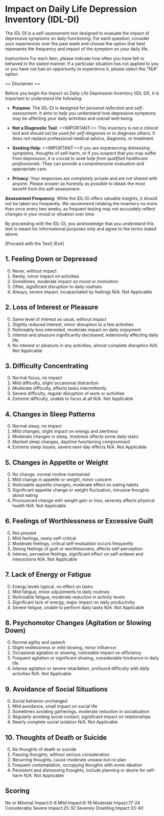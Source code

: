 # Impact on Daily Life Depression Inventory (IDL-DI)

The IDL-DI is a self-assessment tool designed to evaluate the impact of depressive symptoms on daily functioning. For each question, consider your experiences over the past week and choose the option that best represents the frequency and impact of the symptom on your daily life.

*Instructions*
For each item, please indicate how often you have felt or behaved in the stated manner. If a particular situation has not applied to you or you have not had an opportunity to experience it, please select the "N/A" option.

== Disclaimer ==

Before you begin the Impact on Daily Life Depression Inventory (IDL-DI), it is important to understand the following:

- **Purpose**: The IDL-DI is designed for *personal reflection* and *self-assessment*. It aims to help you understand how depressive symptoms may be affecting your daily activities and overall well-being.

- **Not a Diagnostic Tool**: ==IMPORTANT:== This inventory is *not a clinical tool* and should *not be used for self-diagnosis or to diagnose others*. It does not replace professional medical advice, diagnosis, or treatment.

- **Seeking Help**: ==IMPORTANT:==If you are experiencing distressing symptoms, thoughts of self-harm, or if you suspect that you may suffer from depression, it is crucial to *seek help from qualified healthcare professionals*. They can provide a comprehensive evaluation and appropriate care.

- **Privacy**: Your responses are completely private and are not shared with anyone. Please answer as honestly as possible to obtain the most benefit from the self-assessment.

**Assessment Frequency**: While the IDL-DI offers valuable insights, it should not be taken too frequently. We recommend retaking the inventory no more than once every two weeks, as frequent testing may not accurately reflect changes in your mood or situation over time.

By proceeding with the IDL-DI, you acknowledge that you understand this test is meant for informational purposes only and agree to the terms stated above.

[Proceed with the Test] [Exit]


## 1. Feeling Down or Depressed
0. Never, without impact
1. Rarely, minor impact on activities
2. Sometimes, moderate impact on mood or motivation
3. Often, significant disruption to daily routines
4. Always, severe impact, incapacitated by feelings
N/A. Not Applicable

## 2. Loss of Interest or Pleasure
0. Same level of interest as usual, without impact
1. Slightly reduced interest, minor disruption to a few activities
2. Noticeably less interested, moderate impact on daily enjoyment
3. Interest and pleasure significantly decreased, extensively affecting daily life
4. No interest or pleasure in any activities, almost complete disruption
N/A. Not Applicable

## 3. Difficulty Concentrating
0. Normal focus, no impact
1. Mild difficulty, slight occasional distraction 
2. Moderate difficulty, affects tasks intermittently
3. Severe difficulty, regular disruption of work or activities
4. Extreme difficulty, unable to focus at all
N/A. Not Applicable

## 4. Changes in Sleep Patterns
0. Normal sleep, no impact
1. Mild changes, slight impact on energy and alertness
2. Moderate changes in sleep, tiredness affects some daily tasks
3. Marked sleep changes, daytime functioning compromised
4. Extreme sleep issues, severe next-day effects
N/A. Not Applicable

## 5. Changes in Appetite or Weight
0. No change, normal routine maintained
1. Mild change in appetite or weight, minor concern
2. Noticeable appetite changes, moderate effect on eating habits
3. Significant appetite change or weight fluctuation, intrusive thoughts about eating
4. Pronounced change with weight gain or loss, severely affects physical health
N/A. Not Applicable

## 6. Feelings of Worthlessness or Excessive Guilt
0. Not present
1. Mild feelings, rarely self-critical
2. Moderate feelings, critical self-evaluation occurs frequently
3. Strong feelings of guilt or worthlessness, affects self-perception
4. Intense, pervasive feelings, significant effect on self-esteem and interactions
N/A. Not Applicable

## 7. Lack of Energy or Fatigue
0. Energy levels typical, no effect on tasks
1. Mild fatigue, minor adjustments to daily routines
2. Noticeable fatigue, moderate reduction in activity levels
3. Significant lack of energy, major impact on daily productivity
4. Severe fatigue, unable to perform daily tasks
N/A. Not Applicable

## 8. Psychomotor Changes (Agitation or Slowing Down)
0. Normal agility and speech
1. Slight restlessness or mild slowing, minor influence
2. Occasional agitation or slowing, noticeable impact on efficiency
3. Frequent agitation or significant slowing, considerable hindrance in daily life
4. Intense agitation or severe retardation, profound difficulty with daily activities
N/A. Not Applicable

## 9. Avoidance of Social Situations
0. Social behavior unchanged
1. Mild avoidance, small impact on social life
2. Sometimes avoiding gatherings, moderate reduction in socialization
3. Regularly avoiding social contact, significant impact on relationships
4. Nearly complete social isolation
N/A. Not Applicable

## 10. Thoughts of Death or Suicide
0. No thoughts of death or suicide
1. Passing thoughts, without serious consideration
2. Recurring thoughts, cause moderate unease but no plan
3. Frequent contemplation, occupying thoughts with some ideation
4. Persistent and distressing thoughts, include planning or desire for self-harm
N/A. Not Applicable

## Scoring
No or Minimal Impact:0-8
Mild Impact:9-16
Moderate Impact:17-24
Considerably Severe Impact:25-32
Severely Disabling Impact:33-40